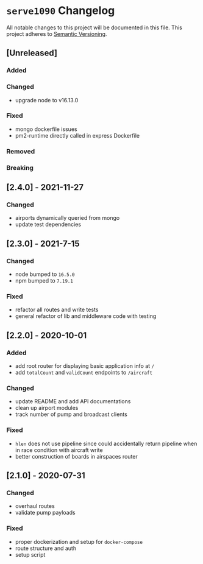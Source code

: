 # `serve1090` Changelog
All notable changes to this project will be documented in this file.
This project adheres to [Semantic Versioning](http://semver.org/).

## [Unreleased]
### Added
### Changed
- upgrade node to v16.13.0
### Fixed
- mongo dockerfile issues
- pm2-runtime directly called in express Dockerfile
### Removed
### Breaking

## [2.4.0] - 2021-11-27
### Changed
- airports dynamically queried from mongo
- update test dependencies

## [2.3.0] - 2021-7-15
### Changed
- node bumped to `16.5.0`
- npm bumped to `7.19.1`
### Fixed
- refactor all routes and write tests
- general refactor of lib and middleware code with testing

## [2.2.0] - 2020-10-01
### Added
- add root router for displaying basic application info at `/`
- add `totalCount` and `validCount` endpoints to `/aircraft`
### Changed
- update README and add API documentations
- clean up airport modules
- track number of pump and broadcast clients
### Fixed
- `hlen` does not use pipeline since could accidentally return pipeline when in race condition with aircraft write
- better construction of boards in airspaces router

## [2.1.0] - 2020-07-31
### Changed
- overhaul routes
- validate pump payloads
### Fixed
- proper dockerization and setup for `docker-compose`
- route structure and auth
- setup script
